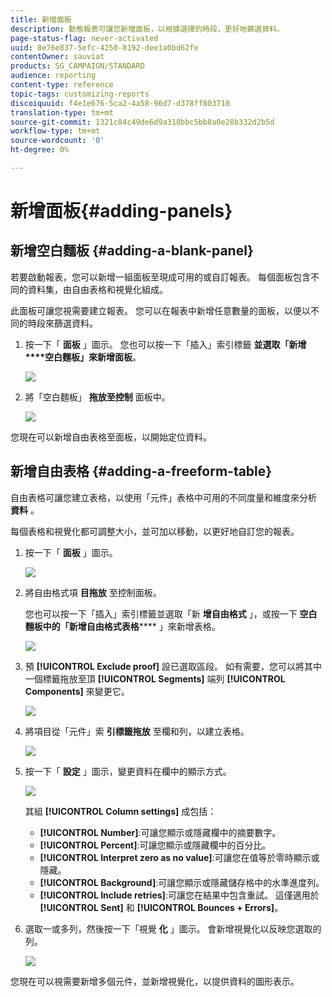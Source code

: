 ```yaml
---
title: 新增面板
description: 動態報表可讓您新增面板，以根據選擇的時段，更好地篩選資料。
page-status-flag: never-activated
uuid: 8e76e837-5efc-4250-8192-dee1a0bd62fe
contentOwner: sauviat
products: SG_CAMPAIGN/STANDARD
audience: reporting
content-type: reference
topic-tags: customizing-reports
discoiquuid: f4e1e676-5ca2-4a58-96d7-d378ff803710
translation-type: tm+mt
source-git-commit: 1321c84c49de6d9a318bbc5bb8a0e28b332d2b5d
workflow-type: tm+mt
source-wordcount: '0'
ht-degree: 0%

---
```



# 新增面板{#adding-panels}

## 新增空白麵板 {#adding-a-blank-panel}

若要啟動報表，您可以新增一組面板至現成可用的或自訂報表。 每個面板包含不同的資料集，由自由表格和視覺化組成。

此面板可讓您視需要建立報表。 您可以在報表中新增任意數量的面板，以便以不同的時段來篩選資料。

1. 按一下「 **面板** 」圖示。 您也可以按一下「插入」索引標籤 **並選取「新增****空白麵板」來新增面板**。

   ![](assets/dynamic_report_panel_1.png)

1. 將「空白麵板」 **拖放至控制** 面板中。

   ![](assets/dynamic_report_panel.png)

您現在可以新增自由表格至面板，以開始定位資料。

## 新增自由表格 {#adding-a-freeform-table}

自由表格可讓您建立表格，以使用「元件」表格中可用的不同度量和維度來分析 **資料** 。

每個表格和視覺化都可調整大小，並可加以移動，以更好地自訂您的報表。

1. 按一下「 **面板** 」圖示。

   ![](assets/dynamic_report_panel_1.png)

1. 將自由格式項 **目拖放** 至控制面板。

   您也可以按一下「插入」索引標籤並選取「新 **增自由格式** 」，或按一下 **空白麵板中的「新增自由格式表格****** 」來新增表格。

   ![](assets/dynamic_report_panel_2.png)

1. 預 **[!UICONTROL Exclude proof]** 設已選取區段。 如有需要，您可以將其中一個標籤拖放至頂 **[!UICONTROL Segments]** 端列 **[!UICONTROL Components]** 來變更它。

   ![](assets/dynamic_report_panel_3.png)

1. 將項目從「元件」索 **引標籤拖放** 至欄和列，以建立表格。

   ![](assets/dynamic_report_freeform_3.png)

1. 按一下「 **設定** 」圖示，變更資料在欄中的顯示方式。

   ![](assets/dynamic_report_freeform_4.png)

   其組 **[!UICONTROL Column settings]** 成包括：

   * **[!UICONTROL Number]**:可讓您顯示或隱藏欄中的摘要數字。
   * **[!UICONTROL Percent]**:可讓您顯示或隱藏欄中的百分比。
   * **[!UICONTROL Interpret zero as no value]**:可讓您在值等於零時顯示或隱藏。
   * **[!UICONTROL Background]**:可讓您顯示或隱藏儲存格中的水準進度列。
   * **[!UICONTROL Include retries]**:可讓您在結果中包含重試。 這僅適用於 **[!UICONTROL Sent]** 和 **[!UICONTROL Bounces + Errors]**。

1. 選取一或多列，然後按一下「視覺 **化** 」圖示。 會新增視覺化以反映您選取的列。

   ![](assets/dynamic_report_freeform_5.png)

您現在可以視需要新增多個元件，並新增視覺化，以提供資料的圖形表示。
